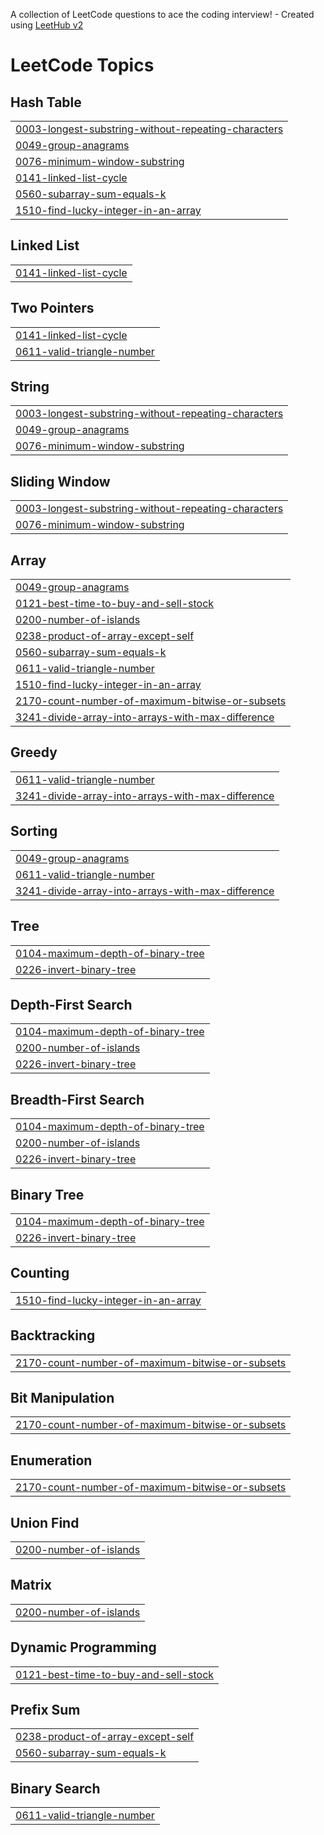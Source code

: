 A collection of LeetCode questions to ace the coding interview! - Created using [LeetHub v2](https://github.com/arunbhardwaj/LeetHub-2.0)
<!---LeetCode Topics Start-->
# LeetCode Topics
## Hash Table
|  |
| ------- |
| [0003-longest-substring-without-repeating-characters](https://github.com/TharunChunchu/NC150CPP/tree/master/0003-longest-substring-without-repeating-characters) |
| [0049-group-anagrams](https://github.com/TharunChunchu/NC150CPP/tree/master/0049-group-anagrams) |
| [0076-minimum-window-substring](https://github.com/TharunChunchu/NC150CPP/tree/master/0076-minimum-window-substring) |
| [0141-linked-list-cycle](https://github.com/TharunChunchu/NC150CPP/tree/master/0141-linked-list-cycle) |
| [0560-subarray-sum-equals-k](https://github.com/TharunChunchu/NC150CPP/tree/master/0560-subarray-sum-equals-k) |
| [1510-find-lucky-integer-in-an-array](https://github.com/TharunChunchu/NC150CPP/tree/master/1510-find-lucky-integer-in-an-array) |
## Linked List
|  |
| ------- |
| [0141-linked-list-cycle](https://github.com/TharunChunchu/NC150CPP/tree/master/0141-linked-list-cycle) |
## Two Pointers
|  |
| ------- |
| [0141-linked-list-cycle](https://github.com/TharunChunchu/NC150CPP/tree/master/0141-linked-list-cycle) |
| [0611-valid-triangle-number](https://github.com/TharunChunchu/NC150CPP/tree/master/0611-valid-triangle-number) |
## String
|  |
| ------- |
| [0003-longest-substring-without-repeating-characters](https://github.com/TharunChunchu/NC150CPP/tree/master/0003-longest-substring-without-repeating-characters) |
| [0049-group-anagrams](https://github.com/TharunChunchu/NC150CPP/tree/master/0049-group-anagrams) |
| [0076-minimum-window-substring](https://github.com/TharunChunchu/NC150CPP/tree/master/0076-minimum-window-substring) |
## Sliding Window
|  |
| ------- |
| [0003-longest-substring-without-repeating-characters](https://github.com/TharunChunchu/NC150CPP/tree/master/0003-longest-substring-without-repeating-characters) |
| [0076-minimum-window-substring](https://github.com/TharunChunchu/NC150CPP/tree/master/0076-minimum-window-substring) |
## Array
|  |
| ------- |
| [0049-group-anagrams](https://github.com/TharunChunchu/NC150CPP/tree/master/0049-group-anagrams) |
| [0121-best-time-to-buy-and-sell-stock](https://github.com/TharunChunchu/NC150CPP/tree/master/0121-best-time-to-buy-and-sell-stock) |
| [0200-number-of-islands](https://github.com/TharunChunchu/NC150CPP/tree/master/0200-number-of-islands) |
| [0238-product-of-array-except-self](https://github.com/TharunChunchu/NC150CPP/tree/master/0238-product-of-array-except-self) |
| [0560-subarray-sum-equals-k](https://github.com/TharunChunchu/NC150CPP/tree/master/0560-subarray-sum-equals-k) |
| [0611-valid-triangle-number](https://github.com/TharunChunchu/NC150CPP/tree/master/0611-valid-triangle-number) |
| [1510-find-lucky-integer-in-an-array](https://github.com/TharunChunchu/NC150CPP/tree/master/1510-find-lucky-integer-in-an-array) |
| [2170-count-number-of-maximum-bitwise-or-subsets](https://github.com/TharunChunchu/NC150CPP/tree/master/2170-count-number-of-maximum-bitwise-or-subsets) |
| [3241-divide-array-into-arrays-with-max-difference](https://github.com/TharunChunchu/NC150CPP/tree/master/3241-divide-array-into-arrays-with-max-difference) |
## Greedy
|  |
| ------- |
| [0611-valid-triangle-number](https://github.com/TharunChunchu/NC150CPP/tree/master/0611-valid-triangle-number) |
| [3241-divide-array-into-arrays-with-max-difference](https://github.com/TharunChunchu/NC150CPP/tree/master/3241-divide-array-into-arrays-with-max-difference) |
## Sorting
|  |
| ------- |
| [0049-group-anagrams](https://github.com/TharunChunchu/NC150CPP/tree/master/0049-group-anagrams) |
| [0611-valid-triangle-number](https://github.com/TharunChunchu/NC150CPP/tree/master/0611-valid-triangle-number) |
| [3241-divide-array-into-arrays-with-max-difference](https://github.com/TharunChunchu/NC150CPP/tree/master/3241-divide-array-into-arrays-with-max-difference) |
## Tree
|  |
| ------- |
| [0104-maximum-depth-of-binary-tree](https://github.com/TharunChunchu/NC150CPP/tree/master/0104-maximum-depth-of-binary-tree) |
| [0226-invert-binary-tree](https://github.com/TharunChunchu/NC150CPP/tree/master/0226-invert-binary-tree) |
## Depth-First Search
|  |
| ------- |
| [0104-maximum-depth-of-binary-tree](https://github.com/TharunChunchu/NC150CPP/tree/master/0104-maximum-depth-of-binary-tree) |
| [0200-number-of-islands](https://github.com/TharunChunchu/NC150CPP/tree/master/0200-number-of-islands) |
| [0226-invert-binary-tree](https://github.com/TharunChunchu/NC150CPP/tree/master/0226-invert-binary-tree) |
## Breadth-First Search
|  |
| ------- |
| [0104-maximum-depth-of-binary-tree](https://github.com/TharunChunchu/NC150CPP/tree/master/0104-maximum-depth-of-binary-tree) |
| [0200-number-of-islands](https://github.com/TharunChunchu/NC150CPP/tree/master/0200-number-of-islands) |
| [0226-invert-binary-tree](https://github.com/TharunChunchu/NC150CPP/tree/master/0226-invert-binary-tree) |
## Binary Tree
|  |
| ------- |
| [0104-maximum-depth-of-binary-tree](https://github.com/TharunChunchu/NC150CPP/tree/master/0104-maximum-depth-of-binary-tree) |
| [0226-invert-binary-tree](https://github.com/TharunChunchu/NC150CPP/tree/master/0226-invert-binary-tree) |
## Counting
|  |
| ------- |
| [1510-find-lucky-integer-in-an-array](https://github.com/TharunChunchu/NC150CPP/tree/master/1510-find-lucky-integer-in-an-array) |
## Backtracking
|  |
| ------- |
| [2170-count-number-of-maximum-bitwise-or-subsets](https://github.com/TharunChunchu/NC150CPP/tree/master/2170-count-number-of-maximum-bitwise-or-subsets) |
## Bit Manipulation
|  |
| ------- |
| [2170-count-number-of-maximum-bitwise-or-subsets](https://github.com/TharunChunchu/NC150CPP/tree/master/2170-count-number-of-maximum-bitwise-or-subsets) |
## Enumeration
|  |
| ------- |
| [2170-count-number-of-maximum-bitwise-or-subsets](https://github.com/TharunChunchu/NC150CPP/tree/master/2170-count-number-of-maximum-bitwise-or-subsets) |
## Union Find
|  |
| ------- |
| [0200-number-of-islands](https://github.com/TharunChunchu/NC150CPP/tree/master/0200-number-of-islands) |
## Matrix
|  |
| ------- |
| [0200-number-of-islands](https://github.com/TharunChunchu/NC150CPP/tree/master/0200-number-of-islands) |
## Dynamic Programming
|  |
| ------- |
| [0121-best-time-to-buy-and-sell-stock](https://github.com/TharunChunchu/NC150CPP/tree/master/0121-best-time-to-buy-and-sell-stock) |
## Prefix Sum
|  |
| ------- |
| [0238-product-of-array-except-self](https://github.com/TharunChunchu/NC150CPP/tree/master/0238-product-of-array-except-self) |
| [0560-subarray-sum-equals-k](https://github.com/TharunChunchu/NC150CPP/tree/master/0560-subarray-sum-equals-k) |
## Binary Search
|  |
| ------- |
| [0611-valid-triangle-number](https://github.com/TharunChunchu/NC150CPP/tree/master/0611-valid-triangle-number) |
<!---LeetCode Topics End-->